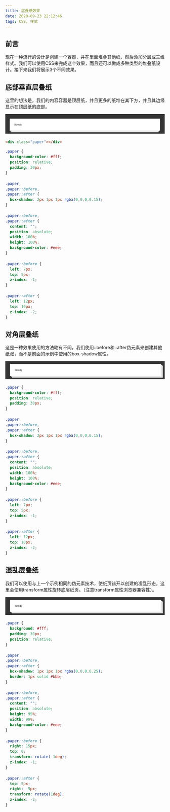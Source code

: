 ```yaml
---
title: 层叠纸效果
date: 2020-09-23 22:12:46
tags: CSS, 样式
---
```


## 前言

现在一种流行的设计是创建一个容器，并在里面堆叠其他纸，然后添加分层或三维样式。我们可以使用CSS来完成这个效果，而且还可以做成多种类型的堆叠纸设计。接下来我们将展示3个不同效果。



## 底部垂直层叠纸

这里的想法是，我们的内容容器是顶层纸，并且更多的纸堆在其下方，并且其边缘显示在顶层纸的底部。

![层叠纸效果1](/images/层叠纸效果1.jpg)

```html
<div class="paper"></div>
```

```css
.paper {
  background-color: #fff;
  position: relative;
  padding: 30px;
}

.paper,
.paper::before,
.paper::after {
  box-shadow: 2px 1px 1px rgba(0,0,0,0.15);
}

.paper::before,
.paper::after {
  content: "";
  position: absolute;
  width: 100%;
  height: 100%;
  background-color: #eee;
}

.paper::before {
  left: 7px;
  top: 5px;
  z-index: -1;
}

.paper::after {
  left: 12px;
  top: 10px;
  z-index: -2;
}
```

## 对角层叠纸

这是一种效果使用的方法略有不同，我们使用::before和::after伪元素来创建其他纸张，而不是前面的示例中使用的box-shadow属性。

![层叠纸效果2](/images/层叠纸效果2.jpg)

```css
.paper {
  background-color: #fff;
  position: relative;
  padding: 30px;
}

.paper,
.paper::before,
.paper::after {
  box-shadow: 2px 1px 1px rgba(0,0,0,0.15);
}

.paper::before,
.paper::after {
  content: "";
  position: absolute;
  width: 100%;
  height: 100%;
  background-color: #eee;
}

.paper::before {
  left: 7px;
  top: 5px;
  z-index: -1;
}

.paper::after {
  left: 12px;
  top: 10px;
  z-index: -2;
}

```
## 混乱层叠纸

我们可以使用与上一个示例相同的伪元素技术，使纸页错开以创建的凌乱形态，这里会使用transform属性旋转底层纸页。（注意transform属性浏览器兼容性）。

![层叠纸效果2](/images/层叠纸效果2.jpg)

```css
.paper {
  background: #fff;
  padding: 30px;
  position: relative;
}

.paper,
.paper::before,
.paper::after {
  box-shadow: 1px 1px 1px rgba(0,0,0,0.25);
  border: 1px solid #bbb;
}

.paper::before,
.paper::after {
  content: "";
  position: absolute;
  height: 95%;
  width: 99%;
  background-color: #eee;
}

.paper::before {
  right: 15px;
  top: 0;
  transform: rotate(-1deg);
  z-index: -1;
}

.paper::after {
  top: 5px;
  right: -5px;
  transform: rotate(1deg);
  z-index: -2;
}
```
